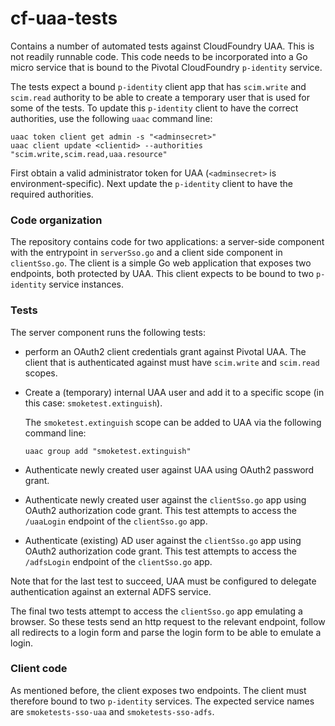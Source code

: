 # cf-uaa-tests
Contains a number of automated tests against CloudFoundry UAA. This is not readily runnable code. This code needs to be incorporated into a Go micro service that is bound to the Pivotal CloudFoundry `p-identity` service.

The tests expect a bound `p-identity` client app that has `scim.write` and `scim.read` authority to be able to create a temporary user that is used for some of the tests. To update this `p-identity` client to have the correct authorities, use the following `uaac` command line:

    uaac token client get admin -s "<adminsecret>"
    uaac client update <clientid> --authorities "scim.write,scim.read,uaa.resource"

First obtain a valid administrator token for UAA (`<adminsecret>` is environment-specific). Next update the `p-identity` client to have the required authorities.

### Code organization
The repository contains code for two applications: a server-side component with the entrypoint in `serverSso.go` and a client side component in `clientSso.go`. The client is a simple Go web application that exposes two endpoints, both protected by UAA. This client expects to be bound to two `p-identity` service instances.

### Tests
The server component runs the following tests:
- perform an OAuth2 client credentials grant against Pivotal UAA. The client that is authenticated against must have `scim.write` and `scim.read` scopes.
- Create a (temporary) internal UAA user and add it to a specific scope (in this case: `smoketest.extinguish`).

    The `smoketest.extinguish` scope can be added to UAA via the following command line:

      uaac group add "smoketest.extinguish"

- Authenticate newly created user against UAA using OAuth2 password grant.
- Authenticate newly created user against the `clientSso.go` app using OAuth2 authorization code grant. This test attempts to access the `/uaaLogin` endpoint of the `clientSso.go` app.
- Authenticate (existing) AD user against the `clientSso.go` app using OAuth2 authorization code grant. This test attempts to access the `/adfsLogin` endpoint of the `clientSso.go` app.

Note that for the last test to succeed, UAA must be configured to delegate authentication against an external ADFS service.

The final two tests attempt to access the `clientSso.go` app emulating a browser. So these tests send an http request to the relevant endpoint, follow all redirects to a login form and parse the login form to be able to emulate a login.

### Client code
As mentioned before, the client exposes two endpoints. The client must therefore bound to two `p-identity` services. The expected service names are `smoketests-sso-uaa` and `smoketests-sso-adfs`.